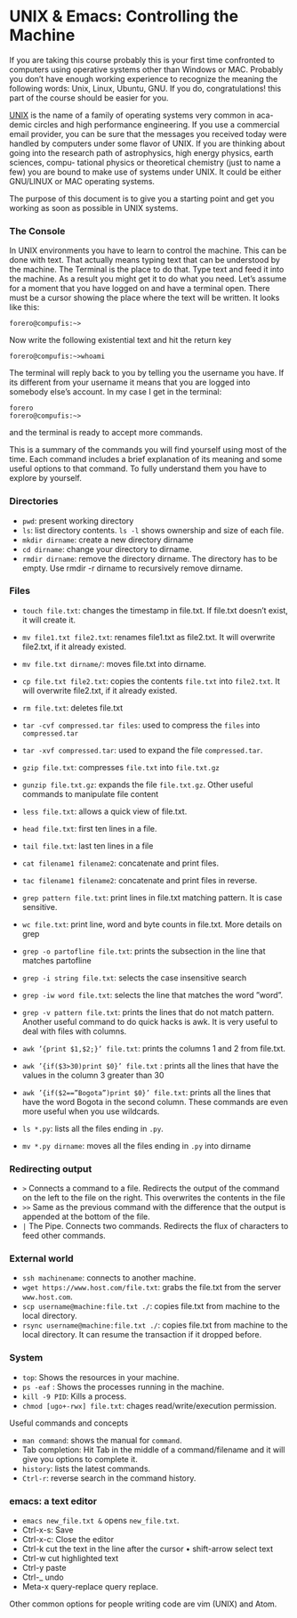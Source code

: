 #  UNIX & Emacs: Controlling the Machine

If you are taking this course probably this is your first time confronted to computers using operative systems other than Windows or MAC. Probably you don’t have enough working experience to recognize the meaning the following words: Unix, Linux, Ubuntu, GNU. If you do, congratulations! this part of the course should be easier for you.

[UNIX](https://es.wikipedia.org/wiki/Unix) is the name of a family of operating systems very common in aca- demic circles and high performance engineering. If you use a commercial email provider, you can be sure that the messages you received today were handled by computers under some flavor of UNIX. If you are thinking about going into the research path of astrophysics, high energy physics, earth sciences, compu- tational physics or theoretical chemistry (just to name a few) you are bound to make use of systems under UNIX. It could be either GNU/LINUX or MAC operating systems.

The purpose of this document is to give you a starting point and get you working as soon as possible in UNIX systems.

### The Console

In UNIX environments you have to learn to control the machine. This can be done with text. That actually means typing text that can be understood by the machine.
The Terminal is the place to do that. Type text and feed it into the machine. As a result you might get it to do what you need.
Let’s assume for a moment that you have logged on and have a terminal open. There must be a cursor showing the place where the text will be written. It looks like this:

```
forero@compufis:~>
```

Now write the following existential text and hit the return key
```
forero@compufis:~>whoami
```

The terminal will reply back to you by telling you the username you have. If its different from your username it means that you are logged into somebody else’s account. In my case I get in the terminal:
```
forero
forero@compufis:~>
```

and the terminal is ready to accept more commands.

This is a summary of the commands you will find yourself using most of the time. Each command includes a brief explanation of its meaning and some useful options to that command. To fully understand them you have to explore by yourself.

### Directories
* `pwd`: present working directory
* `ls`: list directory contents. `ls -l` shows ownership and size of each file.
* `mkdir dirname`: create a new directory dirname
* `cd dirname`: change your directory to dirname.
* `rmdir dirname`: remove the directory dirname. The directory has to be empty. Use rmdir -r dirname to recursively remove dirname.

### Files
* `touch file.txt`: changes the timestamp in file.txt. If file.txt doesn’t exist, it will create it.
* `mv file1.txt file2.txt`: renames file1.txt as file2.txt. It will overwrite file2.txt, if it already existed.
* `mv file.txt dirname/`: moves file.txt into dirname.
* `cp file.txt file2.txt`: copies the contents `file.txt` into `file2.txt`. It will overwrite file2.txt, if it already existed.
* `rm file.txt`: deletes file.txt
* `tar -cvf compressed.tar files`: used to compress the `files` into `compressed.tar`
* `tar -xvf compressed.tar`: used to expand the file `compressed.tar`.
* `gzip file.txt`: compresses `file.txt` into `file.txt.gz`
* `gunzip file.txt.gz`: expands the file `file.txt.gz`.
Other useful commands to manipulate file content
* `less file.txt`: allows a quick view of file.txt.
* `head file.txt`: first ten lines in a file.
* `tail file.txt`: last ten lines in a file
* `cat filename1 filename2`: concatenate and print files.
* `tac filename1 filename2`: concatenate and print files in reverse.

* `grep pattern file.txt`: print lines in file.txt matching pattern. It is case sensitive.
* `wc file.txt`: print line, word and byte counts in file.txt.
More details on grep
* `grep -o partofline file.txt`: prints the subsection in the line that matches partofline
* `grep -i string file.txt`: selects the case insensitive search
* `grep -iw word file.txt`: selects the line that matches the word ”word”.
* `grep -v pattern file.txt`: prints the lines that do not match pattern.
Another useful command to do quick hacks is awk. It is very useful to deal with files with columns.
* `awk ’{print $1,$2;}’ file.txt`: prints the columns 1 and 2 from file.txt.
* `awk ’{if($3>30)print $0}’ file.txt` : prints all the lines that have
the values in the column 3 greater than 30
* `awk ’{if($2==”Bogota”)print $0}’ file.txt`: prints all the lines that
have the word Bogota in the second column.
These commands are even more useful when you use wildcards.
* `ls *.py`: lists all the files ending in `.py`.
* `mv *.py dirname`: moves all the files ending in `.py` into dirname

### Redirecting output

* `>` Connects a command to a file. Redirects the output of the command on the left to the file on the right. This overwrites the contents in the file
* `>>` Same as the previous command with the difference that the output is appended at the bottom of the file.
* `|` The Pipe. Connects two commands. Redirects the flux of characters to feed other commands.

### External world
* `ssh machinename`: connects to another machine.
* `wget https://www.host.com/file.txt`: grabs the file.txt from the server `www.host.com`.
* `scp username@machine:file.txt ./`: copies file.txt from machine to
the local directory.
* `rsync username@machine:file.txt ./`: copies file.txt from machine to the local directory. It can resume the transaction if it dropped before.

### System
* `top`: Shows the resources in your machine.
* `ps -eaf` : Shows the processes running in the machine.
* `kill -9 PID`: Kills a process.
* `chmod [ugo+-rwx] file.txt`: chages read/write/execution permission.


Useful commands and concepts
* `man command`: shows the manual for `command`.
* Tab completion: Hit Tab in the middle of a command/filename and it will
give you options to complete it.
* `history`: lists the latest commands.
* `Ctrl-r`: reverse search in the command history.

### emacs: a text editor

* `emacs new_file.txt &` opens `new_file.txt`. 
* Ctrl-x-s: Save
* Ctrl-x-c: Close the editor
* Ctrl-k cut the text in the line after the cursor • shift-arrow select text
* Ctrl-w cut highlighted text
* Ctrl-y paste
* Ctrl-_ undo
* Meta-x query-replace query replace.

Other common options for people writing code are vim (UNIX) and Atom.
